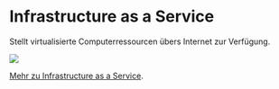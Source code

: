 [comment]: <> (Tibor Blasko)
[comment]: <> (21.09.2022)
[comment]: <> (Schulübung)

# Infrastructure as a Service

Stellt virtualisierte Computerressourcen übers Internet zur Verfügung.

<img src="https://www.redhat.com/cms/managed-files/iaas_focus-paas-saas-diagram-1200x1046.png"/>

[Mehr zu Infrastructure as a Service](https://azure.microsoft.com/de-de/resources/cloud-computing-dictionary/what-is-iaas/).
